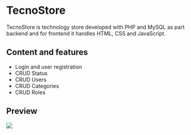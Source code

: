 # TecnoStore

TecnoStore is technology store developed with PHP and MySQL as part backend and for frontend it handles HTML, CSS and JavaScript.


## Content and features
- Login and user registration 
- CRUD Status 
- CRUD Users
- CRUD Categories
- CRUD Roles

## Preview
<img src="https://github.com/tiancamilo01/TecnoStore/blob/master/public/img/tecnostore-img.png">
